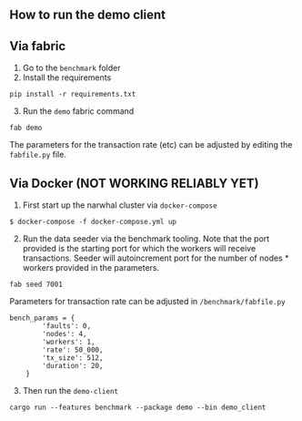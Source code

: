 ## How to run the demo client
## Via fabric

1. Go to the `benchmark` folder 
2. Install the requirements 

```
pip install -r requirements.txt
```

3. Run the `demo` fabric command

```
fab demo
```

The parameters for the transaction rate (etc) can be adjusted by editing the `fabfile.py` file.

## Via Docker (NOT WORKING RELIABLY YET)

1. First start up the narwhal cluster via `docker-compose`

```
$ docker-compose -f docker-compose.yml up
```

2. Run the data seeder via the benchmark tooling. Note that the port provided is the starting port for which the workers will receive transactions. Seeder will autoincrement port for the number of nodes * workers provided in the parameters.

```
fab seed 7001
```

Parameters for transaction rate can be adjusted in `/benchmark/fabfile.py`
```
bench_params = {
        'faults': 0,
        'nodes': 4,
        'workers': 1,
        'rate': 50_000,
        'tx_size': 512,
        'duration': 20,
    }
```

3. Then run the `demo-client` 

```
cargo run --features benchmark --package demo --bin demo_client
```